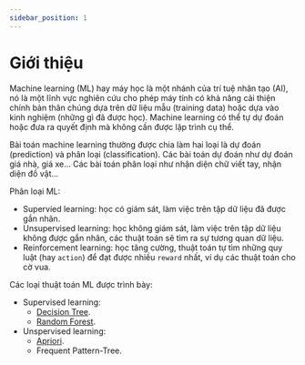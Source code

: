 ```yaml
---
sidebar_position: 1
---
```


# Giới thiệu

Machine learning (ML) hay máy học là một nhánh của trí tuệ nhân tạo (AI), nó là một lĩnh vực nghiên cứu cho phép máy tính có khả năng cải thiện chính bản thân chúng dựa trên dữ liệu mẫu (training data) hoặc dựa vào kinh nghiệm (những gì đã được học). Machine learning có thể tự dự đoán hoặc đưa ra quyết định mà không cần được lập trình cụ thể.

Bài toán machine learning thường được chia làm hai loại là dự đoán (prediction) và phân loại (classification). Các bài toán dự đoán như dự đoán giá nhà, giá xe… Các bài toán phân loại như nhận diện chữ viết tay, nhận diện đồ vật…

Phân loại ML:

- Supervíed learning: học có giám sát, làm việc trên tập dữ liệu đã được gắn nhãn.
- Unsupervised learning: học không giám sát, làm việc trên tập dữ liệu không được gắn nhãn, các thuật toán sẽ tìm ra sự tương quan dữ liệu.
- Reinforcement learning: học tăng cường, thuật toán tự tìm những quy luật (hay `action`) để đạt được nhiều `reward` nhất, ví dụ các thuật toán cho cờ vua.

Các loại thuật toán ML được trình bày:

- Supervised learning:
  - <a href="../machine-learning/tree-based-models/decision-tree">Decision Tree</a>.
  - <a href="../machine-learning/tree-based-models/random-forest">Random Forest</a>.
- Unspervised learning:
  - <a href="../machine-learning/association-rule-mining/apriori">Apriori</a>.
  - Frequent Pattern-Tree.
